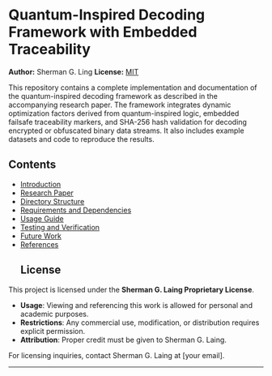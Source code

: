 # Quantum-Inspired Decoding Framework with Embedded Traceability

**Author:** Sherman G. Ling 
**License:** [MIT](LICENSE)

This repository contains a complete implementation and documentation of the quantum-inspired decoding framework as described in the accompanying research paper. The framework integrates dynamic optimization factors derived from quantum-inspired logic, embedded failsafe traceability markers, and SHA-256 hash validation for decoding encrypted or obfuscated binary data streams. It also includes example datasets and code to reproduce the results.

## Contents

- [Introduction](#introduction)
- [Research Paper](#research-paper)
- [Directory Structure](#directory-structure)
- [Requirements and Dependencies](#requirements-and-dependencies)
- [Usage Guide](#usage-guide)
- [Testing and Verification](#testing-and-verification)
- [Future Work](#future-work)
- [References](#references)
  ## License
This project is licensed under the **Sherman G. Laing Proprietary License**.

- **Usage**: Viewing and referencing this work is allowed for personal and academic purposes.
- **Restrictions**: Any commercial use, modification, or distribution requires explicit permission.
- **Attribution**: Proper credit must be given to Sherman G. Laing.

For licensing inquiries, contact Sherman G. Laing at [your email].


---
